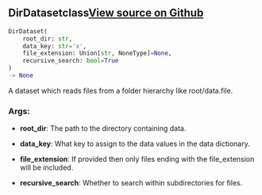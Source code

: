 ## DirDataset<span class="tag">class</span><a class="sourcelink" href=https://github.com/fastestimator/fastestimator/blob/r1.0/fastestimator/dataset/dir_dataset.py/#L21-L52>View source on Github</a>
```python
DirDataset(
	root_dir: str,
	data_key: str='x',
	file_extension: Union[str, NoneType]=None,
	recursive_search: bool=True
)
-> None
```
A dataset which reads files from a folder hierarchy like root/data.file.


<h3>Args:</h3>


* **root_dir**: The path to the directory containing data.

* **data_key**: What key to assign to the data values in the data dictionary.

* **file_extension**: If provided then only files ending with the file_extension will be included.

* **recursive_search**: Whether to search within subdirectories for files.

